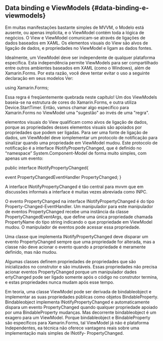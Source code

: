## Data binding e ViewModels {#data-binding-e-viewmodels}

Em muitas manifestações bastante simples de MVVM, o Modelo está ausente, ou apenas implícita, e o ViewModel contém toda a lógica de negócios. O View e ViewModel comunicam-se através de ligações de dados baseados em XAML. Os elementos visuais do View são alvos de ligação de dados, e propriedades no ViewModel e ligam as dados fontes.

Idealmente, um ViewModel deve ser independente de qualquer plataforma específica. Esta independência permite ViewModels para ser compartilhado entre outros ambientes baseados em XAML (como o Windows), além de Xamarin.Forms. Por esta razão, você deve tentar evitar o uso a seguinte declaração em seus modelos Ver:

using Xamarin.Forms;

Essa regra é freqüentemente quebrada neste capítulo! Um dos ViewModels baseia-se na estrutura de cores do Xamarin.Forms, e outra utiliza Device.StartTimer. Então, vamos chamar algo específico para Xamarin.Forms no ViewModel uma &quot;sugestão&quot; ao invés de uma &quot;regra&quot;.

elementos visuais do View qualificam como alvos de ligação de dados, porque as propriedades desses elementos visuais são apoiados por propriedades que podem ser ligadas. Para ser uma fonte de ligação de dados, um ViewModel deve iomplementar um protocolo de notificação para sinalizar quando uma propriedade em ViewModel mudou. Este protocolo de notificação é a interface INotifyPropertyChanged, que é definido no “namespace” System.Component-Model de forma muito simples, com apenas um evento:

public interface INotifyPropertyChanged{

event PropertyChangedEventHandler PropertyChanged; }

A interface INotifyPropertyChanged é tão central para mvvm que em discussões informais a interface é muitas vezes abreviada como INPC.

O evento PropertyChanged na interface INotifyPropertyChanged é do tipo Property-Changed-EventHandler. Um manipulador para este manipulador de eventos PropertyChanged recebe uma instância da classe PropertyChangedEventArgs, que define uma única propriedade chamada PropertyName do tipo string indicando o que propriedade em ViewModel mudou. O manipulador de eventos pode acessar essa propriedade.

Uma classe que implementa INotifyPropertyChanged deve disparar um evento PropertyChanged sempre que uma propriedade for alterada, mas a classe não deve acionar o evento quando a propriedade é meramente definido, mas não mudou.

Algumas classes definem propriedades de propriedades que são inicializados no construtor e são imutáveis. Essas propriedades não precisa acionar eventos PropertyChanged porque um manipulador dades ertyChanged pode ser ligado somente após o código no construtor termina, e estas propriedades nunca mudam após esse tempo.

Em teoria, uma classe ViewModel pode ser derivada de bindableobject e implementar as suas propriedades públicas como objetos BindableProperty. Bindableobject implementa INotifyPropertyChanged e automaticamente dispara um evento PropertyChanged quando qualquer propriedade apoiado por uma BindableProperty mudanças. Mas decorrente bindableobject é um exagero para um ViewModel. Porque bindableobject e BindableProperty são específicos para Xamarin.Forms, tal ViewModel já não é plataforma Independentes, ea técnica não oferece vantagens reais sobre uma implementação mais simples de INotify- PropertyChanged.